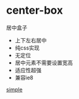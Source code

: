# center-box
居中盒子

<ul>
    <li>上下左右居中</li>
    <li>纯css实现</li>
    <li>无定位</li>
    <li>居中元素不需要设置宽高</li>
    <li>适应性超强</li>
    <li>兼容ie8</li>
</ul>

[simple](https://liyongleihf2006.github.io/center-box/)
